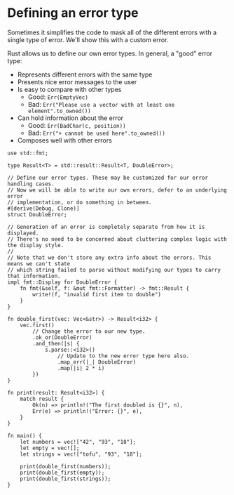 # Defining an error type

Sometimes it simplifies the code to mask all of the different errors with a
single type of error.  We'll show this with a custom error.

Rust allows us to define our own error types. In general, a "good" error type:

* Represents different errors with the same type
* Presents nice error messages to the user
* Is easy to compare with other types
    - Good: `Err(EmptyVec)`
    - Bad: `Err("Please use a vector with at least one element".to_owned())`
* Can hold information about the error
    - Good: `Err(BadChar(c, position))`
    - Bad: `Err("+ cannot be used here".to_owned())`
* Composes well with other errors

```rust,editable
use std::fmt;

type Result<T> = std::result::Result<T, DoubleError>;

// Define our error types. These may be customized for our error handling cases.
// Now we will be able to write our own errors, defer to an underlying error
// implementation, or do something in between.
#[derive(Debug, Clone)]
struct DoubleError;

// Generation of an error is completely separate from how it is displayed.
// There's no need to be concerned about cluttering complex logic with the display style.
//
// Note that we don't store any extra info about the errors. This means we can't state
// which string failed to parse without modifying our types to carry that information.
impl fmt::Display for DoubleError {
    fn fmt(&self, f: &mut fmt::Formatter) -> fmt::Result {
        write!(f, "invalid first item to double")
    }
}

fn double_first(vec: Vec<&str>) -> Result<i32> {
    vec.first()
        // Change the error to our new type.
        .ok_or(DoubleError)
        .and_then(|s| {
            s.parse::<i32>()
                // Update to the new error type here also.
                .map_err(|_| DoubleError)
                .map(|i| 2 * i)
        })
}

fn print(result: Result<i32>) {
    match result {
        Ok(n) => println!("The first doubled is {}", n),
        Err(e) => println!("Error: {}", e),
    }
}

fn main() {
    let numbers = vec!["42", "93", "18"];
    let empty = vec![];
    let strings = vec!["tofu", "93", "18"];

    print(double_first(numbers));
    print(double_first(empty));
    print(double_first(strings));
}
```
